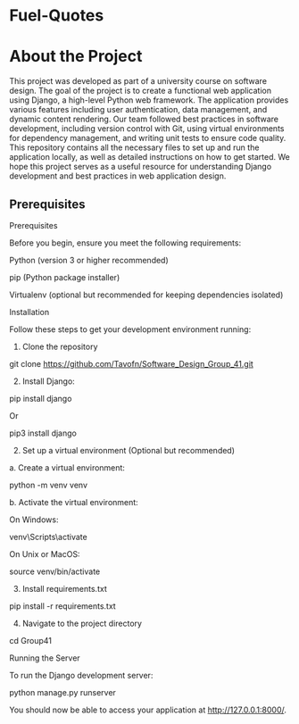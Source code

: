 # Fuel-Quotes

# About the Project

This project was developed as part of a university course on software design. The goal of the project is to create a functional web application using Django, a high-level Python web framework. The application provides various features including user authentication, data management, and dynamic content rendering. Our team followed best practices in software development, including version control with Git, using virtual environments for dependency management, and writing unit tests to ensure code quality. This repository contains all the necessary files to set up and run the application locally, as well as detailed instructions on how to get started. We hope this project serves as a useful resource for understanding Django development and best practices in web application design.


## Prerequisites

Prerequisites

Before you begin, ensure you meet the following requirements:

Python (version 3 or higher recommended)

pip (Python package installer)

Virtualenv (optional but recommended for keeping dependencies isolated)

Installation

Follow these steps to get your development environment running:

1. Clone the repository

git clone https://github.com/Tavofn/Software_Design_Group_41.git

2. Install Django:

pip install django

Or

pip3 install django

2. Set up a virtual environment (Optional but recommended)

a. Create a virtual environment:

python -m venv venv

b. Activate the virtual environment:

On Windows:

venv\Scripts\activate

On Unix or MacOS:

source venv/bin/activate

3. Install requirements.txt

pip install -r requirements.txt

4. Navigate to the project directory

cd Group41

Running the Server

To run the Django development server:

python manage.py runserver

You should now be able to access your application at http://127.0.0.1:8000/.